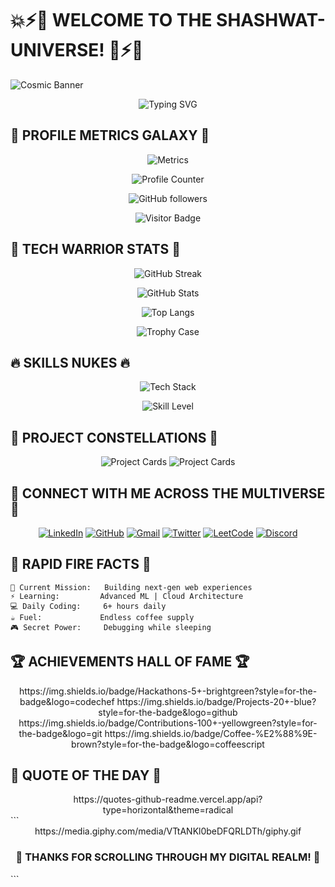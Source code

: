 # 💥⚡🎇 WELCOME TO THE SHASHWAT-UNIVERSE! 🎇⚡💥

![Cosmic Banner](https://media.giphy.com/media/26BROrSHlmyzzHf3i/giphy.gif)

<div align="center">
  <img src="https://readme-typing-svg.demolab.com?font=Fira+Code&weight=900&size=35&duration=3000&pause=1000&color=00F718&center=true&vCenter=true&width=800&height=80&lines=HELLO+WORLD!+I'M+SHASHWAT+UPADHYAY;FULLSTACK+DEV+%7C+CODE+WIZARD+%7C+TECH+ENTHUSIAST;OPEN+SOURCE+CONTRIBUTOR+%7C+PROBLEM+SOLVER" alt="Typing SVG" />
</div>

## 🌌 PROFILE METRICS GALAXY 🌌

<div align="center">
  
  ![Metrics](https://metrics.lecoq.io/ShashwatUpadhyay?template=classic&base.header=0&base.activity=0&base.community=0&base.repositories=0&base.metadata=0&isocalendar=1&isocalendar.duration=full-year&languages=1&languages.colors=github&languages.threshold=0%25&lines=1&lines.sections=base&lines.repositories.limit=4&lines.history.limit=1&habits=1&habits.from=200&habits.days=14&habits.facts=1&habits.charts=1&habits.charts.type=classic&habits.trim=1&config.timezone=Asia%2FCalcutta)
  
  ![Profile Counter](https://komarev.com/ghpvc/?username=ShashwatUpadhyay&label=PROFILE+VISITS+COUNT&color=ff00ae&style=for-the-badge&labelColor=000000)
  
  ![GitHub followers](https://img.shields.io/github/followers/ShashwatUpadhyay?logo=github&style=for-the-badge&color=00ffea&labelColor=000000)
  
  ![Visitor Badge](https://visitor-badge.laobi.icu/badge?page_id=ShashwatUpadhyay.ShashwatUpadhyay&style=for-the-badge&color=00ff15&labelColor=000000)
  
</div>

## 🚀 TECH WARRIOR STATS 🚀

<div align="center">
  
  ![GitHub Streak](https://streak-stats.demolab.com?user=ShashwatUpadhyay&theme=radical&hide_border=true&border_radius=20&background=45%2C000000%2C0F2027&stroke=DDDDDD&ring=00F718&fire=FF5C00&currStreakNum=00FFD5&sideNums=00FFD5&currStreakLabel=00FFD5&sideLabels=00FFD5&dates=888888)
  
  ![GitHub Stats](https://github-readme-stats.vercel.app/api?username=ShashwatUpadhyay&show_icons=true&theme=radical&bg_color=0F2027&hide_border=true&include_all_commits=true&count_private=true&line_height=30&custom_title=SHASHWAT'S+DOMINION+STATS)
  
  ![Top Langs](https://github-readme-stats.vercel.app/api/top-langs/?username=ShashwatUpadhyay&layout=compact&theme=radical&bg_color=0F2027&hide_border=true&langs_count=8&custom_title=CODE+LINGO+MASTERY)
  
  ![Trophy Case](https://github-profile-trophy.vercel.app/?username=ShashwatUpadhyay&theme=radical&no-bg=true&no-frame=true&column=7&margin-w=15&margin-h=15)
  
</div>

## 🔥 SKILLS NUKES 🔥

<div align="center">
  
  ![Tech Stack](https://skillicons.dev/icons?i=js,ts,py,django,react,nextjs,nodejs,express,html,css,tailwind,sass,bootstrap,materialui,redux,graphql,postgres,mysql,mongodb,redis,rabbitmq,kafka,docker,kubernetes,aws,gcp,azure,firebase,nginx,git,github,gitlab,jenkins,postman,figma,vscode,pycharm&perline=10)
  
  ![Skill Level](https://github-readme-stats.vercel.app/api/wakatime?username=ShashwatUpadhyay&theme=radical&bg_color=0F2027&hide_border=true&custom_title=CODING+ACTIVITY+ANALYSIS&layout=compact&langs_count=10)
  
</div>

## 🌟 PROJECT CONSTELLATIONS 🌟

<div align="center">
  
  ![Project Cards](https://github-readme-stats.vercel.app/api/pin/?username=ShashwatUpadhyay&repo=your-repo-1&theme=radical&bg_color=0F2027&hide_border=true)
  ![Project Cards](https://github-readme-stats.vercel.app/api/pin/?username=ShashwatUpadhyay&repo=your-repo-2&theme=radical&bg_color=0F2027&hide_border=true)
  
</div>

## 📡 CONNECT WITH ME ACROSS THE MULTIVERSE 📡

<div align="center">
  
  [![LinkedIn](https://img.shields.io/badge/LinkedIn-Connect-%230077B5?style=for-the-badge&logo=linkedin&logoColor=white)](https://www.linkedin.com/in/shashwat-upadhyay-1753622a9/)
  [![GitHub](https://img.shields.io/badge/GitHub-Follow-%23181717?style=for-the-badge&logo=github&logoColor=white)](https://github.com/ShashwatUpadhyay)
  [![Gmail](https://img.shields.io/badge/Gmail-Contact-%23D14836?style=for-the-badge&logo=gmail&logoColor=white)](mailto:shashwatup619@gmail.com)
  [![Twitter](https://img.shields.io/badge/Twitter-Follow-%231DA1F2?style=for-the-badge&logo=twitter&logoColor=white)](https://twitter.com/yourhandle)
  [![LeetCode](https://img.shields.io/badge/LeetCode-Challenge-%23FFA116?style=for-the-badge&logo=leetcode&logoColor=black)](https://leetcode.com/yourprofile/)
  [![Discord](https://img.shields.io/badge/Discord-Join-%235865F2?style=for-the-badge&logo=discord&logoColor=white)](https://discord.gg/yourinvite)
  
</div>

## 🎯 RAPID FIRE FACTS 🎯

```text
🌌 Current Mission:   Building next-gen web experiences
⚡ Learning:         Advanced ML | Cloud Architecture
💻 Daily Coding:     6+ hours daily
☕ Fuel:             Endless coffee supply
🎮 Secret Power:     Debugging while sleeping
```
## 🏆 ACHIEVEMENTS HALL OF FAME 🏆
<div align="center">
https://img.shields.io/badge/Hackathons-5+-brightgreen?style=for-the-badge&logo=codechef
https://img.shields.io/badge/Projects-20+-blue?style=for-the-badge&logo=github
https://img.shields.io/badge/Contributions-100+-yellowgreen?style=for-the-badge&logo=git
https://img.shields.io/badge/Coffee-%E2%88%9E-brown?style=for-the-badge&logo=coffeescript
</div>

## 📜 QUOTE OF THE DAY 📜
<div align="center">
https://quotes-github-readme.vercel.app/api?type=horizontal&theme=radical
</div>
```
<div align="center">
https://media.giphy.com/media/VTtANKl0beDFQRLDTh/giphy.gif
<h3>💾 THANKS FOR SCROLLING THROUGH MY DIGITAL REALM! 💾</h3>
</div> 
```
